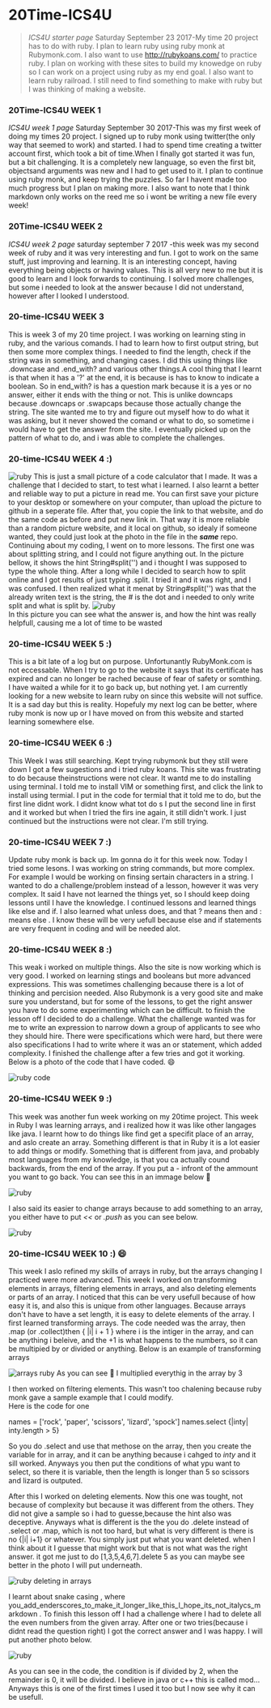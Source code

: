 # 20Time-ICS4U
>_ICS4U starter page_
Saturday September 23 2017-My time 20 project has to do with ruby. I plan to learn ruby using ruby monk at Rubymonk.com. I also want to use  http://rubykoans.com/ to practice ruby. I plan on working with these sites to build my knowedge on ruby so I can work on a project using ruby as my end goal. I also want to learn ruby railroad. I still need to find something to make with ruby but I was thinking of making a website.

### 20Time-ICS4U WEEK 1

_ICS4U week 1 page_
Saturday September 30 2017-This was my first week of doing my times 20 project. I signed up to ruby monk using twitter(the only way that seemed to work) and started. I had to spend time creating a twitter account first, which took a bit of time.When I finally got started it was fun, but a bit challenging. It is a completely new language, so even the first bit, objectsand arguments was new and I had to get used to it. I plan to continue using ruby monk, and keep trying the puzzles. So far I havent made too much progress but I plan on making more. I also want to note that I think markdown only works on the reed me so i wont be writing a new file every week!

### 20Time-ICS4U WEEK 2

_ICS4U week 2 page_
saturday september 7 2017 -this week was my second week of ruby and it was very interesting and fun. I got to work on the same stuff, just improving and learning. It is an interesting concept, having everything being objects or having values. This is all very new to me but it is good to learn and I look forwards to continuing. I solved more challenges, but some i needed to look at the answer because I did not understand, however after I looked I understood.

### 20-time-ICS4U WEEK 3

This is week 3 of my 20 time project. I was working on learning sting in ruby, and the various comands. I had to learn how to first output string, but then some more complex things. I needed to find the length, check if the string was in something, and changing cases. I did this using things like .downcase and .end_with?  and various other things.A cool thing that I learnt is that when it has a '?' at the end, it is because is has to know to indicate a boolean. So in end_with? is has a question mark because it is a yes or no answer, either it ends with the thing or not. This is unlike downcaps because .downcaps or .swapcaps because those actually change the string. The site wanted me to try and figure out myself how to do what it was asking, but it never showed the comand or what to do, so sometime i would have to get the answer from the site. I eventually picked up on the pattern of what to do, and i was able to complete the challenges.

### 20-time-ICS4U WEEK 4 :)

![ruby ](https://github.com/AYJACKSON-ICS4U/20time-log-due-every-saturday-night-JNGUY5/blob/master/Screen%20Shot%202017-10-20%20at%209.22.31%20AM.png)
This is just a small picture of a code calculator that I made. It was a challenge that I decided to start, to test what i learned. I also learnt a better and reliable way to put a picture in read me. You can first save your picture to your desktop or somewhere on your computer, than upload the picture to github in a seperate file. After that, you copie the link to that website, and do the same code as before and put new link in. That way it is more reliable than a random picture website, and it local on github, so idealy if someone wanted, they could just look at the photo in the file in the **_same_** repo.  Continuing about my coding, I went on to more lessons. The first one was about splitting string, and I could not figure anything out. In the picture bellow, it shows the hint String#split('') and i thought I was supposed to type the whole thing. After a long while I decided to search how to split online and I got results of just typing .split. I tried it and it was right, and I was confused. I then realized what it menat by String#split('') was that the already writen text is the string, the _#_ is the dot and i needed to only write split and what is split by. 
![ruby ](https://github.com/AYJACKSON-ICS4U/20time-log-due-every-saturday-night-JNGUY5/blob/master/Screen%20Shot%202017-10-20%20at%2010.19.16%20AM.png)    
In this picture you can see what the answer is, and how the hint was really helpfull, causing me a lot of time to be wasted



### 20-time-ICS4U WEEK 5 :)
This is a bit late of a log but on purpose. Unfortunantly RubyMonk.com is not eccessable. When I try to go to the website it says that its certificate has expired and can no longer be rached because of fear of safety or somthing. I have waited a while for it to go back up, but nothing yet. I am currently looking for a new website to learn ruby on since this website will not suffice. It is a sad day but this is reality. Hopefuly my next log can be better, where ruby monk is now up or I have moved on from this website and started learning somewhere else. 

### 20-time-ICS4U WEEK 6 :)

This Week I was still searching. Kept trying rubymonk but they still were down I got a few sugestions and i tried ruby koans. This site was frustrating to do because theinstructions were not clear. It wantd me to do installing using terminal. I told me to install VIM or something first, and click the link to install using termial. I put in the code for termial that it told me to do, but the first line didnt work. I didnt know what tot do s I put the second line in first and it worked but when I tried the firs ine again, it still didn't work. I just continued but the instructions were not clear.  I'm still trying.


### 20-time-ICS4U WEEK 7 :)
Update ruby monk is back up. Im gonna do it for this week now. Today I tried some lesons. I was working on string commands, but more complex. For example I would be working on finsing sertain characters in a string. I wanted to do a challenge/problem instead of a lesson, however it was very complex. It said I have not learned the things yet, so I should keep doing lessons until I have the knowledge. I continued lessons and learned things like else and if. I also learned what unless does, and that ? means then and : means else . I know these will be very uefull because else and if statements are very frequent in coding and will be needed alot.


### 20-time-ICS4U WEEK 8  :)
 This weak i worked on multiple things. Also the site is now working which is very good. I worked on learning stings and booleans but more advanced expressions. This was sometimes challenging because there is a lot of thinking and percision needed. Also Rubymonk is a very good site and make sure you understand, but for some of the  lessons, to get the right answer you have to do some experimenting which can be difficult. to finish the lesson off I decided to do a challenge. What the challenge wanted was for me to write an expression to narrow down a group of applicants to see who they should hire. There were specifications which were hard, but there were also specifications I had to write where it was an or statement, which added complexity. I finished the challenge after a few tries and got it working.
 Below is a photo of the code that I have coded. :smile:
 
![ruby code](https://github.com/AYJACKSON-ICS4U/20time-log-due-every-saturday-night-JNGUY5/blob/master/Screen%20Shot%202018-01-04%20at%209.57.33%20PM.png)
### 20-time-ICS4U WEEK 9  :)
This week was another fun week working on my 20time project. This week in Ruby I was learning arrays, and i realized how it was like other langages like java. I learnt how to do things like find get a specifit place of an array, and aslo create an array. Something different is that in Ruby it is a lot easier to add things or modify. Something that is different from java, and probably most languages from my knowledge, is that you ca actually cound backwards, from the end of the array. If you put a _-_ infront of the ammount you want to go back. You can see this in an immage below :eyes:


![ruby](https://github.com/AYJACKSON-ICS4U/20time-log-due-every-saturday-night-JNGUY5/blob/master/Screen%20Shot%202018-01-05%20at%2012.38.46%20PM.png)


I also said its easier to change arrays because to add something to an array, you either have to put _<<_ or _.push_ 
as you can see below.


![ruby](https://github.com/AYJACKSON-ICS4U/20time-log-due-every-saturday-night-JNGUY5/blob/master/Screen%20Shot%202018-01-06%20at%208.15.50%20AM.png)

### 20-time-ICS4U WEEK 10  :) :smile:
This week I aslo refined my skills of arrays in ruby, but the arrays changing I practiced were more advanced. This week I worked on transforming elements in arrays, filtering elements in arrays, and also deleting elements or parts of an array. I noticed that this can be very usefull because of how easy it is, and also this is unique from other languages. Because arrays don't have to have a set length, it is easy to delete elements of the array. I first learned transforming arrays. The code needed was the array, then .map (or .collect)then { |i| i + 1 } where i is the intiger in the array, and can be anything i beleive, and the +1 is what happens to the numbers, so it can be multipied by or divided or anything. Below is an example of transforming arrays

![arrays ruby](https://github.com/AYJACKSON-ICS4U/20time-log-due-every-saturday-night-JNGUY5/blob/master/Screen%20Shot%202018-01-07%20at%2012.14.42%20AM.png)
As you can see :eyes: I multiplied everythig in the array by 3

I then worked on filtering elements. This wasn't too chalening because ruby monk gave a sample example that I could modify.  
Here is the code for one

names = ['rock', 'paper', 'scissors', 'lizard', 'spock'] 
names.select {|inty| inty.length > 5}

So you do .select and use that methose on the array,  then you create the variable for in array, and it can be anything because i cahged to _inty_ and it sill worked. Anyways you then put the conditions of what ypu want to select, so there it is variable, then the length is longer than 5 so scissors and lizard is outputed. 

After this I worked on deleting elements. Now this one was tought, not because of complexity but because it was different from the others. They did not give a sample so i had to guesse,because the hint also was deceptive. Anyways what is different is the the you do .delete instead of .select or .map, which is not too hard, but what is very different is there is no {|i| i+1} or whatever. You simply just put what you want deleted. when I think about it I guesse that might work but that is not what was the right answer. it got me just to do [1,3,5,4,6,7].delete 5 as you can maybe see better in the photo I will put underneath. 

![ruby deleting in arrays](https://github.com/AYJACKSON-ICS4U/20time-log-due-every-saturday-night-JNGUY5/blob/master/Screen%20Shot%202018-01-07%20at%2012.25.16%20AM.png)

I learnt about snake casing , where you_add_enderscores_to_make_it_longer_like_this_I_hope_its_not_italycs_markdown . 
To finish this lesson off I had a challenge where I had to delete all the even numbers from the given array. After one or two tries(because i didnt read the question right) I got the correct answer and I was happy. I will put another photo below.

![ruby](https://github.com/AYJACKSON-ICS4U/20time-log-due-every-saturday-night-JNGUY5/blob/master/Screen%20Shot%202018-01-07%20at%2012.32.28%20AM.png)

As you can see in the code, the condition is if divided by 2, when the remainder is 0, it will be divided. I believe in java or c++ this is called mod...  Anyways this is one of the first times I used it too but I now see why it can be usefull.
